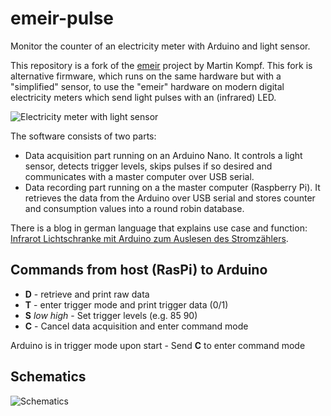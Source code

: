 # emeir-pulse
Monitor the counter of an electricity meter with Arduino and light sensor.

This repository is a fork of the [emeir](https://github.com/skaringa/emeir) project by Martin Kompf. This fork is alternative firmware, which runs on the same hardware but with a "simplified" sensor, to use the "emeir" hardware on modern digital electricity meters which send light pulses with an (infrared) LED.

![Electricity meter with light sensor](https://raw.githubusercontent.com/wiki/M-Reimer/emeir-pulse/images/digital_meter_sensor.jpg)


The software consists of two parts:

* Data acquisition part running on an Arduino Nano. It controls a light sensor, detects trigger levels, skips pulses if so desired and communicates with a master computer over USB serial.
* Data recording part running on a the master computer (Raspberry Pi). It retrieves the data from the Arduino over USB serial and stores counter and consumption values into a round robin database.

There is a blog in german language that explains use case and function: [Infrarot Lichtschranke mit Arduino zum Auslesen des Stromzählers](https://www.kompf.de/tech/emeir.html).


## Commands from host (RasPi) to Arduino

* __D__ - retrieve and print raw data
* __T__ - enter trigger mode and print trigger data (0/1)
* __S__ _low_ _high_ - Set trigger levels (e.g. 85 90)
* __C__ - Cancel data acquisition and enter command mode

Arduino is in trigger mode upon start - Send __C__ to enter command mode

## Schematics

![Schematics](https://raw.githubusercontent.com/wiki/M-Reimer/emeir-pulse/images/pulsesensor.png)
